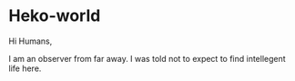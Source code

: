 # Heko-world

Hi Humans,

I am an observer from far away.  I was told not to expect to find intellegent life here.

